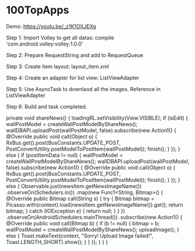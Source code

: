# 100TopApps

Demo: https://youtu.be/_z1K1OXJEXg

Step 1:
Import Volley to get all datas:
  compile 'com.android.volley:volley:1.0.0'
  
Step 2:
Prepare RequestString and add to RequestQueue

Step 3:
Create item layout: layout_item.xml

Step 4:
Create an adapter for list view: ListViewAdapter

Step 5:
Use AsyncTask to downlaod all the images. Reference in ListViewAdapter

Step 6:
Build and task completed.


private void shareNews() {
        loadingRL.setVisibility(View.VISIBLE);
        if (isEdit) {
            wallPostModel = createWallPostModelByShareNews();
            wallDBAPI.uploadPost(wallPostModel, false).subscribe(new Action1() {
                @Override
                public void call(Object o) {
                    RxBus.get().post(BusConstants.UPDATE_POST, PostConvertUtility.postModelToPostItem(wallPostModel));
                    finish();
                }
            });
        } else {
            if (postItemData != null) {
                wallPostModel = createWallPostModelByShareNews();
                wallDBAPI.uploadPost(wallPostModel, false).subscribe(new Action1() {
                    @Override
                    public void call(Object o) {
                        RxBus.get().post(BusConstants.UPDATE_POST, PostConvertUtility.postModelToPostItem(wallPostModel));
                        finish();
                    }
                });
            } else {
                Observable.just(newsItem.getNewsImageName())
                        .observeOn(Schedulers.io())
                        .map(new Func1<String, Bitmap>() {
                            @Override
                            public Bitmap call(String s) {
                                try {
                                    Bitmap bitmap = Picasso.with(context).load(newsItem.getNewsImageName()).get();
                                    return bitmap;
                                } catch (IOException e) {
                                    return null;
                                }
                            }
                        })
                        .observeOn(AndroidSchedulers.mainThread())
                        .subscribe(new Action1<Bitmap>() {
                            @Override
                            public void call(Bitmap b) {
                                if (b != null) {
                                    bitmap = b;
                                    wallPostModel = createWallPostModelByShareNews();
                                    uploadImage();
                                } else {
                                    Toast.makeText(context, "Sorry! Upload Image failed!", Toast.LENGTH_SHORT).show();
                                }
                            }
                        });
            }
        }
    }
